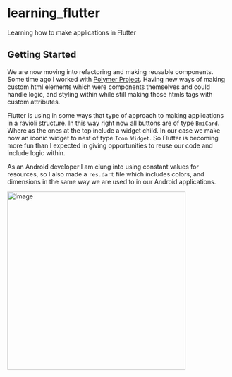 # learning_flutter

Learning how to make applications in Flutter

## Getting Started

We are now moving into refactoring and making reusable components. Some time ago I worked with [Polymer Project](https://www.polymer-project.org/).
Having new ways of making custom html elements which were components themselves and could handle logic, and styling within while still making those htmls tags with custom attributes.

Flutter is using in some ways that type of approach to making applications in a ravioli structure.
In this way right now all buttons are of type `BmiCard`. Where as the ones at the top include a widget child.
In our case we make now an iconic widget to nest of type `Icon Widget`. So Flutter is becoming more fun than I expected in giving opportunities to reuse our code and include logic within.

As an Android developer I am clung into using constant values for resources, so I also made a `res.dart` file which includes colors, and dimensions in the same way we are used to in our Android applications.

 <img width="404" alt="image" src="https://user-images.githubusercontent.com/3371622/89136383-0986dd00-d4f9-11ea-908b-216e49da73e0.png">
